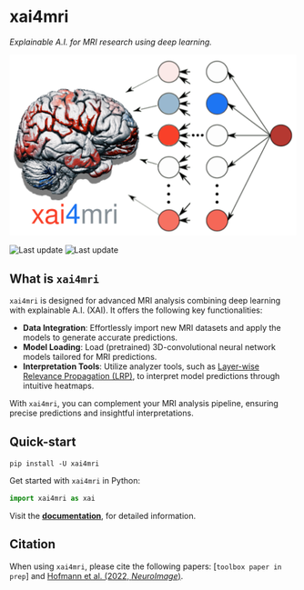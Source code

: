 # xai4mri

*Explainable A.I. for MRI research using deep learning.*

![xai4mri logo](xai4mri.svg)

![Last update](https://img.shields.io/badge/last_update-Sep_27,_2024-green)
![Last update](https://img.shields.io/badge/version-v.0.0.1-blue)

## What is `xai4mri`

`xai4mri` is designed for advanced MRI analysis combining deep learning with explainable A.I. (XAI).
It offers the following key functionalities:

- **Data Integration**: Effortlessly import new MRI datasets and apply the models to generate accurate predictions.
- **Model Loading**: Load (pretrained) 3D-convolutional neural network models tailored for MRI predictions.
- **Interpretation Tools**: Utilize analyzer tools,
such as [Layer-wise Relevance Propagation (LRP)](https://doi.org/10.1038/s41467-019-08987-4),
to interpret model predictions through intuitive heatmaps.

With `xai4mri`, you can complement your MRI analysis pipeline, ensuring precise predictions and
insightful interpretations.

## Quick-start

```shell
pip install -U xai4mri
```

Get started with `xai4mri` in Python:

```python
import xai4mri as xai
```

Visit the [**documentation**](https://shescher.github.io/xai4mri/), for detailed information.

## Citation

When using `xai4mri`, please cite the following papers:
[`toolbox paper in prep`] and [Hofmann et al. (2022, *NeuroImage*)](https://doi.org/10.1016/j.neuroimage.2022.119504).
